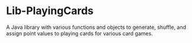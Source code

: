 Lib-PlayingCards
================

A Java library with various functions and objects to generate, shuffle, and assign point values to playing cards for various card games.
